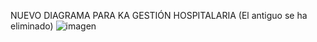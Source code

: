 NUEVO DIAGRAMA PARA KA GESTIÓN HOSPITALARIA (El antiguo se ha eliminado)
![imagen](https://github.com/RCL05/GESTION-DE-UN-HOSPITAL/assets/166523151/4516d184-de21-4e43-a605-4d3be72fb757)
